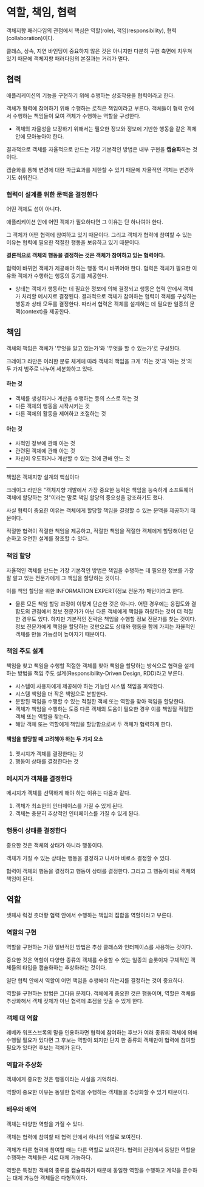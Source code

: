 # 역할, 책임, 협력

객체지향 패러다임의 관점에서 핵심은 역할(role), 책임(responsibility), 협력(collaboration)이다.

클래스, 상속, 지연 바인딩이 중요하지 않은 것은 아니지만 다분히 구현 측면에 치우쳐 있기 때문에 객체지향 패러다임의 본질과는 거리가 멀다.

## 협력

애플리케이션의 기능을 구현하기 위해 수행하는 상호작용을 협력이라고 한다.

객체가 협력에 참여하기 위해 수행하는 로직은 책임이라고 부른다. 객체들이 협력 안에서 수행하는 책임들이 모여 객체가 수행하는 역할을 구성한다.

- 객체의 자율성을 보장하기 위해서는 필요한 정보와 정보에 기반한 행동을 같은 객체 안에 모아놓아야 한다.

결과적으로 객체를 자율적으로 만드는 가장 기본적인 방법은 내부 구현을 **캡슐화**하는 것이다.

캡슐화를 통해 변경에 대한 파급효과를 제한할 수 있기 때문에 자율적인 객체는 변경하기도 쉬워진다.

### 협력이 설계를 위한 문맥을 결정한다

어떤 객체도 섬이 아니다.

애플리케이션 안에 어떤 객체가 필요하다면 그 이유는 단 하나여야 한다.

그 객체가 어떤 협력에 참여하고 있기 때문이다. 그리고 객체가 협력에 참여할 수 있는 이유는 협력에 필요한 적절한 행동을 보유하고 있기 때문이다.

**결론적으로 객체의 행동을 결정하는 것은 객체가 참여하고 있는 협력이다.**

협력이 바뀌면 객체가 제공해야 하는 행동 역시 바뀌어야 한다. 협력은 객체가 필요한 이유와 객체가 수행하는 행동의 동기를 제공한다.

- 상태는 객체가 행동하는 데 필요한 정보에 의해 결정되고 행동은 협력 안에서 객체가 처리할 메시지로 결정된다. 결과적으로 객체가 참여하는 협력이 객체를 구성하는 행동과 상태 모두를 결정한다. 따라서 협력은 객체를 설계하는 데 필요한 일종의 문맥(context)을 제공한다.

## 책임

객체의 책임은 객체가 '무엇을 알고 있는가'와 '무엇을 할 수 있는가'로 구성된다.

크레이그 라만은 이러한 분류 체계에 따라 객체의 책임을 크게 '하는 것'과 '아는 것'의 두 가지 범주로 나누어 세분화하고 있다.

#### 하는 것

- 객체를 생성하거나 계산을 수행하는 등의 스스로 하는 것
- 다른 객체의 행동을 시작시키는 것
- 다른 객체의 활동을 제어하고 조절하는 것

#### 아는 것

- 사적인 정보에 관해 아는 것
- 관련된 객체에 관해 아는 것
- 자신이 유도하거나 계산할 수 있는 것에 관해 안느 것

---

책임은 객체지향 설계의 핵심이다

크레이그 라만은 "객체지향 개발에서 가장 중요한 능력은 책임을 능숙하게 소프트웨어 객체에 할당하는 것"이라는 말로 책임 할당의 중요성을 강조하기도 했다.

사실 협력이 중요한 이유는 객체에게 할당할 책임을 결정할 수 있는 문맥을 제공하기 때문이다.

적절한 협력이 적절한 책임을 제공하고, 적절한 책임을 적절한 객체에게 할당해야만 단순하고 유연한 설계를 창조할 수 있다.

### 책임 할당

자율적인 객체를 만드는 가장 기본적인 방법은 책임을 수행하는 데 필요한 정보를 가장 잘 알고 있는 전문가에게 그 책임을 할당하는 것이다.

이를 책임 할당을 위한 INFORMATION EXPERT(정보 전문가) 패턴이라고 한다.

- 물론 모든 책임 할당 과정이 이렇게 단순한 것은 아니다. 어떤 경우에는 응집도와 결합도의 관점에서 정보 전문가가 아닌 다른 객체에게 책임을 하랑하는 것이 더 적절한 경우도 있다. 하지만 기본적인 전략은 책임을 수행할 정보 전문가를 찾는 것이다. 정보 전문가에게 책임을 할당하는 것만으로도 상태와 행동을 함께 가지는 자율적인 객체를 만들 가능성이 높아지기 때문이다.

### 책임 주도 설계

책임을 찾고 책임을 수행할 적절한 객체를 찾아 책임을 할당하는 방식으로 협력을 설계하는 방법을 책임 주도 설계(Responsibility-Driven Design, RDD)라고 부른다.

- 시스템이 사용자에게 제공해야 하는 기능인 시스템 책임을 파악한다.
- 시스템 책임을 더 작은 책임으로 분할한다.
- 분할된 책임을 수행할 수 있는 적절한 객체 또는 역할을 찾아 책임을 할당한다.
- 객체가 책임을 수행하는 도중 다른 객체의 도움이 필요한 경우 이를 책임질 적절한 객체 또는 역할을 찾는다.
- 해당 객체 또는 역할에게 책임을 할당함으로써 두 객체가 협력하게 한다.

#### 책임을 할당할 때 고려해야 하는 두 가지 요소

1. 멧시지가 객체를 결정한다는 것
2. 행동이 상태를 결정한다는 것

### 메시지가 객체를 결정한다

메시지가 객체를 선택하게 해야 하는 이유는 다음과 같다.

1. 객체가 최소한의 인터페이스를 가질 수 있게 된다.
2. 객체는 충분히 추상적인 인터페이스를 가질 수 있게 된다.

### 행동이 상태를 결정한다

중요한 것은 객체의 상태가 아니라 행동이다.

객체가 가질 수 있는 상태는 행동을 결정하고 나서야 비로소 결정할 수 있다.

협력이 객체의 행동을 결정하고 행동이 상태를 결정한다. 그리고 그 행동이 바로 객체의 책임이 된다.

## 역할

샛페사 렄겅 츳더뢍 협력 안에서 수행하는 책임의 집합을 역할이라고 부른다.

### 역할의 구현

역할을 구현하는 가장 일반적인 방법은 추상 클래스와 인터페이스를 사용하는 것이다.

중요한 것은 역할이 다양한 종류의 객체를 수용할 수 있는 일종의 슬롯이자 구체적인 객체들의 타입을 캡슐화하는 추상화라는 것이다.

일단 협력 안에서 역할이 어떤 책임을 수행해야 하는지를 결정하는 것이 중요하다.

역할을 구현하는 방법은 그다음 문제다. 객체에게 중요한 것은 행동이며, 역할은 객체를 추상화해서 객체 잦체가 아닌 협력에 초점을 맞출 수 있게 한다.

### 객체 대 역할

레베카 워프스브록의 말을 인용하자면 협력에 참여하는 후보가 여러 종류의 객체에 의해 수행될 필요가 있다면 그 후보는 역할이 되지만 단지 한 종류의 객체만이 협력에 참여할 필요가 있다면 후보는 객체가 된다.

### 역할과 추상화

객체에게 중요한 것은 행동이라는 사실을 기억하라.

역할이 중요한 이유는 동일한 협력을 수행하는 객체들을 추상화할 수 있기 때문이다.

### 배우와 배역

객체는 다양한 역할을 가질 수 있다.

객체는 협력에 참여할 때 협력 안에서 하나의 역할로 보여진다.

객체가 다른 협력에 참여할 때는 다른 역할로 보여진다. 협력의 관점에서 동일한 역할을 수행하는 객체들은 서로 대체 가능하다.

역할은 특정한 객체의 종류를 캡슐화하기 때문에 동일한 역할을 수행하고 계약을 준수하는 대체 가능한 객체들은 다형적이다.
